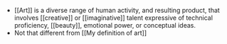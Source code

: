- [[Art]] is a diverse range of human activity, and resulting product, that involves [[creative]] or [[imaginative]] talent expressive of technical proficiency, [[beauty]], emotional power, or conceptual ideas.
- Not that different from [[My definition of art]]